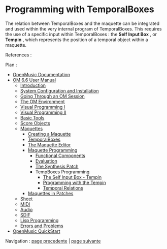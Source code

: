 
# Programming with TemporalBoxes

The relation between TemporalBoxes and the maquette can be integrated and used
within the very internal program of TemporalBoxes. This requires the use of a
specific input within TemporalBoxes : the  **Self Input Box** , or  **Tempin**
, which represents the position of a temporal object within a maquette.

References :

Plan :

  * [OpenMusic Documentation](OM-Documentation)
  * [OM 6.6 User Manual](OM-User-Manual)
    * [Introduction](00-Sommaire)
    * [System Configuration and Installation](Installation)
    * [Going Through an OM Session](Goingthrough)
    * [The OM Environment](Environment)
    * [Visual Programming I](BasicVisualProgramming)
    * [Visual Programming II](AdvancedVisualProgramming)
    * [Basic Tools](BasicObjects)
    * [Score Objects](ScoreObjects)
    * [Maquettes](Maquettes)
      * [Creating a Maquette](Maquette)
      * [TemporalBoxes](TemporalBoxes)
      * [The Maquette Editor](Editor)
      * [Maquette Programming](Programming%20Maquette)
        * [Functional Components](InputsOutputs)
        * [Evaluation](MaquetteEvaluation)
        * [The Synthesis Patch](Synthpatchprog)
        * TempBoxes Programming
          * [The Self Input Box - Tempin](SelfInputBox)
          * [Programming with the Tempin](Examplestempbox)
          * [Temporal Relations](EX2)
      * [Maquettes in Patches](Maquettes%20in%20Patches)
    * [Sheet](Sheet)
    * [MIDI](MIDI)
    * [Audio](Audio)
    * [SDIF](SDIF)
    * [Lisp Programming](Lisp)
    * [Errors and Problems](errors)
  * [OpenMusic QuickStart](QuickStart-Chapters)

Navigation : [page precedente](Seteval "page précédente\(Set-Eval
Function\)") | [page suivante](SelfInputBox "page suivante\(The Self
Input Box – Tempin\)")

